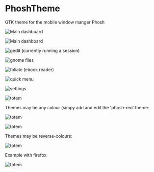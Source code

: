 # PhoshTheme
GTK theme for the mobile window manger Phosh

![Main dashboard](/screenshots/overview-clean.png)

![Main dashboard](/screenshots/overview2.png)

![gedit (currently running a session)](/screenshots/gedit.png)

![gnome files](/screenshots/files.png)

![foliate (ebook reader)](/screenshots/foliate.png)

![quick menu](/screenshots/quickmenu.png)

![settings](screenshots/settings.png)

![totem](/screenshots/totem.png)

Themes may be any colour (simpy add and edit the 'phosh-red' theme:

![totem](/screenshots/red.png)

![totem](/screenshots/cyan.png)


Themes may be reverse-colours:

![totem](/screenshots/blue.png)

Example with firefox:

![totem](/screenshots/white-blue-firefox.png)
